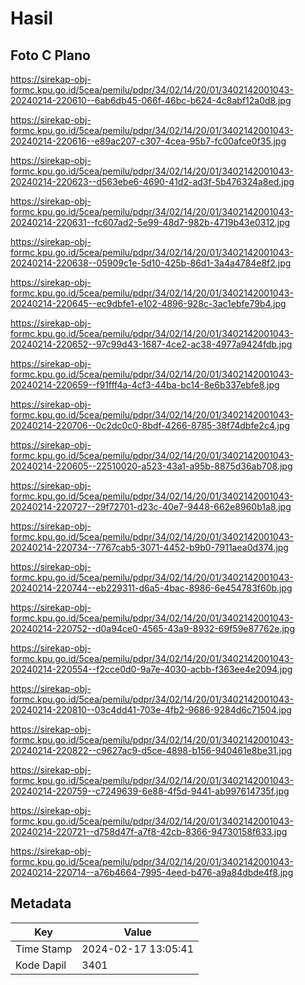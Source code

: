 # Hasil

## Foto C Plano

https://sirekap-obj-formc.kpu.go.id/5cea/pemilu/pdpr/34/02/14/20/01/3402142001043-20240214-220610--6ab6db45-066f-46bc-b624-4c8abf12a0d8.jpg

https://sirekap-obj-formc.kpu.go.id/5cea/pemilu/pdpr/34/02/14/20/01/3402142001043-20240214-220616--e89ac207-c307-4cea-95b7-fc00afce0f35.jpg

https://sirekap-obj-formc.kpu.go.id/5cea/pemilu/pdpr/34/02/14/20/01/3402142001043-20240214-220623--d563ebe6-4690-41d2-ad3f-5b476324a8ed.jpg

https://sirekap-obj-formc.kpu.go.id/5cea/pemilu/pdpr/34/02/14/20/01/3402142001043-20240214-220631--fc607ad2-5e99-48d7-982b-4719b43e0312.jpg

https://sirekap-obj-formc.kpu.go.id/5cea/pemilu/pdpr/34/02/14/20/01/3402142001043-20240214-220638--05909c1e-5d10-425b-86d1-3a4a4784e8f2.jpg

https://sirekap-obj-formc.kpu.go.id/5cea/pemilu/pdpr/34/02/14/20/01/3402142001043-20240214-220645--ec9dbfe1-e102-4896-928c-3ac1ebfe79b4.jpg

https://sirekap-obj-formc.kpu.go.id/5cea/pemilu/pdpr/34/02/14/20/01/3402142001043-20240214-220652--97c99d43-1687-4ce2-ac38-4977a9424fdb.jpg

https://sirekap-obj-formc.kpu.go.id/5cea/pemilu/pdpr/34/02/14/20/01/3402142001043-20240214-220659--f91fff4a-4cf3-44ba-bc14-8e6b337ebfe8.jpg

https://sirekap-obj-formc.kpu.go.id/5cea/pemilu/pdpr/34/02/14/20/01/3402142001043-20240214-220706--0c2dc0c0-8bdf-4266-8785-38f74dbfe2c4.jpg

https://sirekap-obj-formc.kpu.go.id/5cea/pemilu/pdpr/34/02/14/20/01/3402142001043-20240214-220605--22510020-a523-43a1-a95b-8875d36ab708.jpg

https://sirekap-obj-formc.kpu.go.id/5cea/pemilu/pdpr/34/02/14/20/01/3402142001043-20240214-220727--29f72701-d23c-40e7-9448-662e8960b1a8.jpg

https://sirekap-obj-formc.kpu.go.id/5cea/pemilu/pdpr/34/02/14/20/01/3402142001043-20240214-220734--7767cab5-3071-4452-b9b0-7911aea0d374.jpg

https://sirekap-obj-formc.kpu.go.id/5cea/pemilu/pdpr/34/02/14/20/01/3402142001043-20240214-220744--eb229311-d6a5-4bac-8986-6e454783f60b.jpg

https://sirekap-obj-formc.kpu.go.id/5cea/pemilu/pdpr/34/02/14/20/01/3402142001043-20240214-220752--d0a94ce0-4565-43a9-8932-69f59e87762e.jpg

https://sirekap-obj-formc.kpu.go.id/5cea/pemilu/pdpr/34/02/14/20/01/3402142001043-20240214-220554--f2cce0d0-9a7e-4030-acbb-f363ee4e2094.jpg

https://sirekap-obj-formc.kpu.go.id/5cea/pemilu/pdpr/34/02/14/20/01/3402142001043-20240214-220810--03c4dd41-703e-4fb2-9686-9284d6c71504.jpg

https://sirekap-obj-formc.kpu.go.id/5cea/pemilu/pdpr/34/02/14/20/01/3402142001043-20240214-220822--c9627ac9-d5ce-4898-b156-940461e8be31.jpg

https://sirekap-obj-formc.kpu.go.id/5cea/pemilu/pdpr/34/02/14/20/01/3402142001043-20240214-220759--c7249639-6e88-4f5d-9441-ab997614735f.jpg

https://sirekap-obj-formc.kpu.go.id/5cea/pemilu/pdpr/34/02/14/20/01/3402142001043-20240214-220721--d758d47f-a7f8-42cb-8366-94730158f633.jpg

https://sirekap-obj-formc.kpu.go.id/5cea/pemilu/pdpr/34/02/14/20/01/3402142001043-20240214-220714--a76b4664-7995-4eed-b476-a9a84dbde4f8.jpg


## Metadata

| Key        | Value               |
| ---------- | ------------------- |
| Time Stamp | 2024-02-17 13:05:41 |
| Kode Dapil | 3401                |



